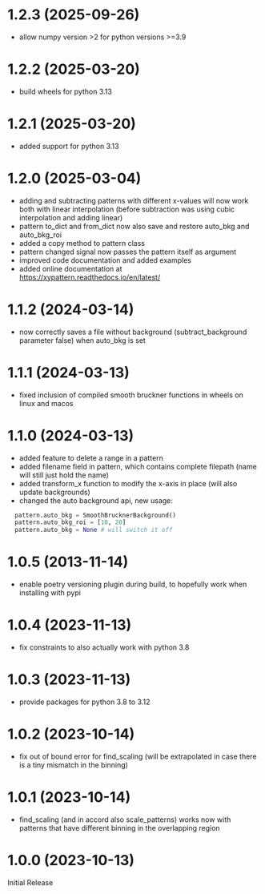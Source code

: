 # 1.2.3 (2025-09-26)

- allow numpy version >2 for python versions >=3.9

# 1.2.2 (2025-03-20)

- build wheels for python 3.13

# 1.2.1 (2025-03-20)

- added support for python 3.13

# 1.2.0 (2025-03-04)

- adding and subtracting patterns with different x-values will now work both with linear interpolation (before subtraction was using cubic interpolation and adding linear)
- pattern to_dict and from_dict now also save and restore auto_bkg and auto_bkg_roi
- added a copy method to pattern class
- pattern changed signal now passes the pattern itself as argument
- improved code documentation and added examples
- added online documentation at https://xypattern.readthedocs.io/en/latest/

# 1.1.2 (2024-03-14)

- now correctly saves a file without background (subtract_background parameter false) when auto_bkg is set

# 1.1.1 (2024-03-13)

- fixed inclusion of compiled smooth bruckner functions in wheels on linux and macos

# 1.1.0 (2024-03-13)

- added feature to delete a range in a pattern
- added filename field in pattern, which contains complete filepath (name will still just hold the name)
- added transform_x function to modify the x-axis in place (will also update backgrounds)
- changed the auto background api, new usage:

```python
  pattern.auto_bkg = SmoothBrucknerBackground()
  pattern.auto_bkg_roi = [10, 20]
  pattern.auto_bkg = None # will switch it off
```

# 1.0.5 (2013-11-14)

- enable poetry versioning plugin during build, to hopefully work when installing with pypi

# 1.0.4 (2023-11-13)

- fix constraints to also actually work with python 3.8

# 1.0.3 (2023-11-13)

- provide packages for python 3.8 to 3.12

# 1.0.2 (2023-10-14)

- fix out of bound error for find_scaling (will be extrapolated in case there is a tiny mismatch in the binning)

# 1.0.1 (2023-10-14)

- find_scaling (and in accord also scale_patterns) works now with patterns that have different binning in the overlapping region

# 1.0.0 (2023-10-13)

Initial Release

